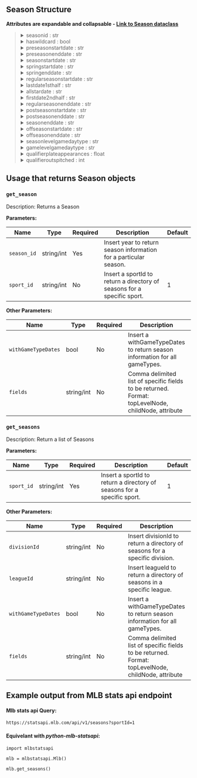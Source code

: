 ## Season Structure

**Attributes are expandable and collapsable - [Link to Season dataclass](https://github.com/zero-sum-seattle/python-mlb-statsapi/blob/development/mlbstatsapi/models/seasons/season.py)**


<blockquote>

<details>
<summary>seasonid : str   </summary>

* season id  
</details>

<details>
<summary>haswildcard :  bool   </summary>

* wild card status  
</details>

<details>
<summary>preseasonstartdate : str   </summary>

* pre-season start date  
</details>

<details>
<summary>preseasonenddate : str   </summary>

* pre-season end date  
</details>

<details>
<summary>seasonstartdate : str   </summary>

* season start date  
</details>

<details>
<summary>springstartdate : str   </summary>

* spring start date  
</details>

<details>
<summary>springenddate : str   </summary>

* spring end date  
</details>

<details>
<summary>regularseasonstartdate : str   </summary>

* regular season start date  
</details>

<details>
<summary>lastdate1sthalf : str   </summary>

* last date 1st half  
</details>

<details>
<summary>allstardate : str   </summary>

* all star date  
</details>

<details>
<summary>firstdate2ndhalf : str   </summary>

* first date 2nd half  
</details>

<details>
<summary>regularseasonenddate : str   </summary>

* regular season end date  
</details>

<details>
<summary>postseasonstartdate : str   </summary>

* post season start date  
</details>

<details>
<summary>postseasonenddate : str   </summary>

* post season end date  
</details>

<details>
<summary>seasonenddate : str   </summary>

* season end date  
</details>

<details>
<summary>offseasonstartdate : str   </summary>

* off season start date  
</details>

<details>
<summary>offseasonenddate : str   </summary>

* off season end date  
</details>

<details>
<summary>seasonlevelgamedaytype : str   </summary>

* season level game day type  
</details>

<details>
<summary>gamelevelgamedaytype : str   </summary>

* game level game day type  
</details>

<details>
<summary>qualifierplateappearances :  float   </summary>

* qualifier plate appearances  
</details>

<details>
<summary>qualifieroutspitched : int   </summary>

* qualifier outs pitched  
</details>

</blockquote>


## Usage that returns Season objects

### `get_season`

Description: Returns a Season

**Parameters:**

| Name       | Type      | Required | Description                         | Default
| ---------- | --------- | -------- | ----------------------------------- | -------
| `season_id` | string/int | Yes      | Insert year to return season information for a particular season. |
| `sport_id` | string/int | No      | Insert a sportId to return a directory of seasons for a specific sport. | 1


**Other Parameters:**

| Name       | Type      | Required | Description                         | Default
| ---------- | --------- | -------- | ----------------------------------- | -------
| `withGameTypeDates` | bool | No      | Insert a withGameTypeDates to return season information for all gameTypes. |
| `fields` | string/int | No      | Comma delimited list of specific fields to be returned. Format: topLevelNode, childNode, attribute  | 


### `get_seasons`

Description: Return a list of Seasons

**Parameters:**

| Name       | Type      | Required | Description                         | Default
| ---------- | --------- | -------- | ----------------------------------- | -------
| `sport_id` | string/int | Yes      | Insert a sportId to return a directory of seasons for a specific sport. | 1

**Other Parameters:**

| Name       | Type      | Required | Description                         | Default
| ---------- | --------- | -------- | ----------------------------------- | -------
| `divisionId` | string/int | No      | Insert divisionId to return a directory of seasons for a specific division. |
| `leagueId` | string/int | No      |  Insert leagueId to return a directory of seasons in a specific league. |
| `withGameTypeDates` | bool | No      | Insert a withGameTypeDates to return season information for all gameTypes. |
| `fields` | string/int | No      | Comma delimited list of specific fields to be returned. Format: topLevelNode, childNode, attribute |



## Example output from MLB stats api endpoint

#### Mlb stats api Query:   
```https://statsapi.mlb.com/api/v1/seasons?sportId=1```

#### Equivelant with *python-mlb-statsapi*:   
```
import mlbstatsapi

mlb = mlbstatsapi.Mlb()

mlb.get_seasons()
```